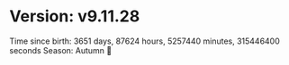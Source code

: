 # Version: v9.11.28
Time since birth: 3651 days, 87624 hours, 5257440 minutes, 315446400 seconds
Season: Autumn 🍁
